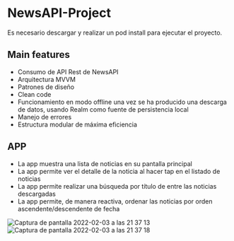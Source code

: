 # NewsAPI-Project

Es necesario descargar y realizar un pod install para ejecutar el proyecto.

## Main features

- Consumo de API Rest de NewsAPI
- Arquitectura MVVM 
- Patrones de diseño
- Clean code
- Funcionamiento en modo offline una vez se ha producido una descarga de datos, usando Realm como fuente de persistencia local
- Manejo de errores
- Estructura modular de máxima eficiencia

## APP

- La app muestra una lista de noticias en su pantalla principal
- La app permite ver el detalle de la noticia al hacer tap en el listado de noticias
- La app permite realizar una búsqueda por título de entre las noticias descargadas
- La app permite, de manera reactiva, ordenar las noticias por orden ascendente/descendente de fecha

![Captura de pantalla 2022-02-03 a las 21 37 13](https://user-images.githubusercontent.com/98533901/152425585-a870177b-c539-4faf-8380-e948f33821dd.png)
![Captura de pantalla 2022-02-03 a las 21 37 18](https://user-images.githubusercontent.com/98533901/152425630-4d755859-ac1f-40b3-8534-3b27725b8b61.png)

